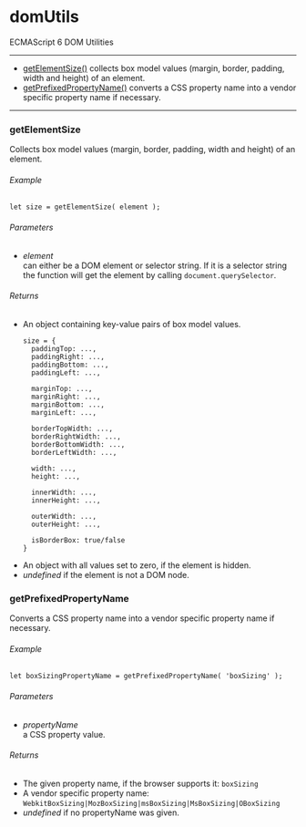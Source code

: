 # domUtils
ECMAScript 6 DOM Utilities

---

* [getElementSize()](#getelementsize) collects box model values (margin, border, padding, width and height) of an element.
* [getPrefixedPropertyName()](#getprefixedpropertyname) converts a CSS property name into a vendor specific property name if necessary.

---

### getElementSize
Collects box model values (margin, border, padding, width and height) of an element.

###### Example

```
let size = getElementSize( element );
```

###### Parameters

* _element_  
can either be a DOM element or selector string. If it is a selector string the function will get the element by calling `document.querySelector`.

###### Returns

* An object containing key-value pairs of box model values.  
  ```
  size = {
    paddingTop: ...,
	paddingRight: ...,
	paddingBottom: ...,
	paddingLeft: ...,

	marginTop: ...,
	marginRight: ...,
	marginBottom: ...,
	marginLeft: ...,

	borderTopWidth: ...,
	borderRightWidth: ...,
	borderBottomWidth: ...,
	borderLeftWidth: ...,
	
	width: ...,
	height: ...,
	
	innerWidth: ...,
	innerHeight: ...,
	
	outerWidth: ...,
	outerHeight: ...,
	
	isBorderBox: true/false
  }
  ```
* An object with all values set to zero, if the element is hidden.
* _undefined_ if the element is not a DOM node.

### getPrefixedPropertyName
Converts a CSS property name into a vendor specific property name if necessary.

###### Example

```
let boxSizingPropertyName = getPrefixedPropertyName( 'boxSizing' );
```

###### Parameters

* _propertyName_  
a CSS property value.

###### Returns

* The given property name, if the browser supports it: `boxSizing`
* A vendor specific property name: `WebkitBoxSizing|MozBoxSizing|msBoxSizing|MsBoxSizing|OBoxSizing`
* _undefined_ if no propertyName was given.
